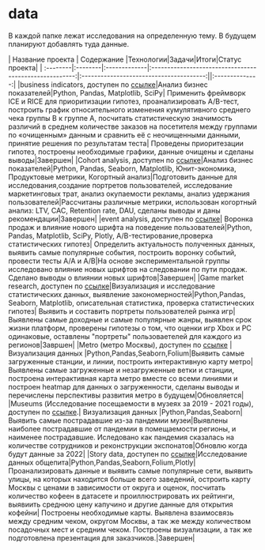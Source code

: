 # data
В каждой папке лежат исследования на определенную тему. В будущем планируют добавлять туда данные.

|  Название проекта  | Содержание |Технологии|Задачи|Итоги|Статус проекта|
| :--------|:--------|:-------------|:------------------------------------------------------:|:---------------------------------------:||:--------------:|
|business indicators, доступен по [ссылке](https://nbviewer.org/github/Sergey-Tischenko/data/blob/4ab14819262ef666e226d5b1403d40bd9de027d3/business_indicators/business.ipynb)|Анализ бизнес показателей|Python, Pandas, Matplotlib, SciPy| Применить фреймворк ICE и RICE для приоритизации гипотез, проанализировать A/B-тест, построить график относительного изменения кумулятивного среднего чека группы B к группе A, посчитать статистическую значимость различий в среднем количестве заказов на посетителя между группами по «очищенным» данным и сравнить её с неочищенными данными, принятие решения по результатам теста| Проведены приоритезации гипотез, построены необходимые графики, данные очищены и сделаны выводы|Завершен|
|Cohort analysis, доступен по [ссылке](https://nbviewer.org/github/Sergey-Tischenko/data/blob/fbcf0efd14cdc1dbfa3fc20c7c3d1cb26816f01e/когортный%20анализ/проект%20когортный%20анализ.ipynb)|Анализ бизнес показателей|Python, Pandas, Seaborn, Matplotlib, Юнит-экономика, Продуктовые метрики, Когортный анализ|Подготовить данные для исследования,создание портретов пользователей, исследование маркетинговых трат, анализ окупаемости рекламы, анализ удержания пользователей|Рассчитаны различные метрики, использован когортный анализ: LTV, CAC, Retention rate, DAU, сделаны выводы и даны рекомендации|Завершен|
|event analysis, доступен по [ссылке](https://nbviewer.org/github/Sergey-Tischenko/data/blob/0ccf199edf67326c4b0d72311b46986d4b8210ce/event_analysis/event.ipynb)| Воронка продаж и влияние нового шрифта на поведение пользователей|Python, Pandas, Matplotlib, SciPy, Plotly, A/B-тестирование,проверка статистических гипотез| Определить актуальность полученных данных, выявить самые популярные события, построить воронку событий, провести тесты A/A и A/B|На основе экспериментальной группы исследовано влияние новых шрифтов на следовании по пути продаж. Сделано выводы о влиянии новых шрифтов|Завершен|
|Game market research, доступен по [ссылке](https://nbviewer.org/github/Sergey-Tischenko/data/blob/74dc7adbd01cadb52e33dd4a3370a3001c37586b/Историческое%20исследование%20рынка%20игр/проект%20%20игры%20.ipynb)|Визуализация и исследование статистических данных, выявление закономерностей|Python,Pandas, Seaborn, Matplotlib, описательная статистика, проверка статистических гипотез| Выявить и составить портреты пользователей рынка игр| Выявлены самые доходные и самые популярные жанры, выявлен срок жизни платформ, проверены гипотезы о том, что оценки игр Xbox и PC одинаковые, оставлены "портреты" пользоваетелей для каждого из регионов|Завршен|
|Metro (метро Москвы), доступен по [ссылке](https://nbviewer.org/github/Sergey-Tischenko/data/blob/main/metro/metro.ipynb "nbviewer") | Визуализация данных  |Python,Pandas,Seaborn,Folium|Выявить самые загруженные станции, и линии, построить интерактивную карту метро| Выявлены самые загруженные и  незагруженные ветки и станции, построена интерактивная карта метро вместе со всеми линиями и построен heatmap для данных о загруженности, сделаны выводы и перечислены перспективы развития метро в будущем|Обновляется|
|Museums (Исследование посещаемости в музеях за 2019 - 2021 годы), доступен по [ссылке](https://nbviewer.org/github/Sergey-Tischenko/data/blob/4193dc1899d6494fe611977b8c4163f1ec5f9471/Данные%20о%20посещаемости%20музеев.ipynb "nbviewer").| Визуализация данных  |Python,Pandas,Seaborn|Выявить самые пострадавшие из-за пандемии музеи|Выявлены наиболее пострадавшие от пандемии в помещаемости регионы, и наименее пострадавшие. Иследовано как пандемия сказалась на количестве сотрудников и реконструкции экспонатов|Обновлю когда будут данные за 2022|
|Story data, доступен по [ссылке](https://nbviewer.org/github/Sergey-Tischenko/data/blob/e9e3a557137293523522c5235cd5015cfddb14f9/story_data/story.ipynb)|Исследование данных общепита|Python,Pandas,Seaborn,Folium,Plotly| Проанализировать данные и выявить самые популярные сети, выявить улицы, на которых находится больше всего заведений, остроить карту Москвы с ценами в зависимости от округа и оценок, посчитать количество кофеен в датасете и проиллюстрировать их рейтинги, выявиить среднюю цену капучино и другие данные для открытия кофейни| Построены необходимые карты. Выявлена взаимосвязь между средним чеком, округом Москвы, а так же между количеством посадочных мест и средним чеком. Построены визуализации, а так же подготовлена презентация для заказчиков.|Завершен|



